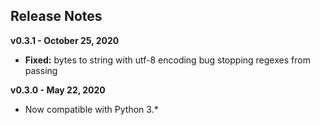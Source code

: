 
## Release Notes

**v0.3.1 - October 25, 2020**

* **Fixed:** bytes to string with utf-8 encoding bug stopping regexes from passing

**v0.3.0 - May 22, 2020**

* Now compatible with Python 3.*
